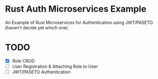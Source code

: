 # Rust Auth Microservices Example
An Example of Rust Microservices for Authentication using JWT/PASETO (haven't decide yet which one).

# TODO
- [x] Role CRUD
- [ ] User Registration & Attaching Role to User
- [ ] JWT/PASETO Authentication
